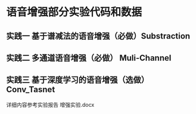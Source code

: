 # 语音增强部分实验代码和数据
## 实践一 基于谱减法的语音增强（必做）Substraction
## 实践二 多通道语音增强（必做） Muli-Channel
## 实践三 基于深度学习的语音增强（选做） Conv_Tasnet 

详细内容参考实验报告 增强实验.docx
